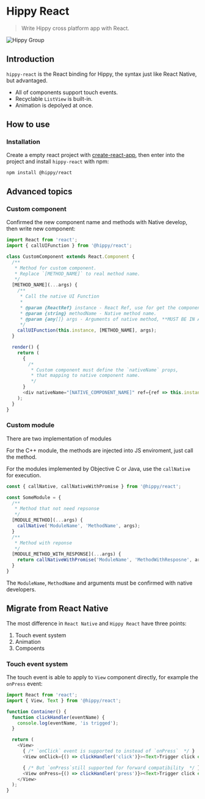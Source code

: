 # Hippy React

> Write Hippy cross platform app with React.

![Hippy Group](https://img.shields.io/badge/group-Hippy-blue.svg)

## Introduction

`hippy-react` is the React binding for Hippy, the syntax just like React Native, but advantaged.

* All of components support touch events.
* Recyclable `ListView` is built-in.
* Animation is depolyed at once.

## How to use

### Installation

Create a empty react project with [create-react-app](https://reactjs.org/docs/create-a-new-react-app.html),
then enter into the project and install `hippy-react` with npm:

    npm install @hippy/react

## Advanced topics

### Custom component

Confirmed the new component name and methods with Native develop, then write  new component:

```javascript
import React from 'react';
import { callUIFunction } from '@hippy/react';

class CustomComponent extends React.Component {
  /**
   * Method for custom component.
   * Replace `[METHOD_NAME]` to real method name.
   */
  [METHOD_NAME](...args) {
    /**
     * Call the native UI Function
     * 
     * @param {ReactRef} instance - React Ref, use for get the component Id
     * @param {string} methodName - Native method name.
     * @param {any[]} args - Arguments of native method, **MUST BE IN ARRAY**
     */
    callUIFunction(this.instance, [METHOD_NAME], args);
  }

  render() {
    return (
      {
        /*
         * Custom component must define the `nativeName` props,
         * that mapping to native component name.
         */
      }
      <div nativeName="[NATIVE_COMPONENT_NAME]" ref={ref => this.instance = ref} />
    );
  }
}

```

### Custom module

There are two implementation of modules

For the C++ module, the methods are injected into JS enviroment, just call the method.

For the modules implemented by Objective C or Java, use the `callNative` for execution.

```javascript
const { callNative, callNativeWithPromise } from '@hippy/react';

const SomeModule = {
  /**
   * Method that not need repsonse
   */
  [MODULE_METHOD](...args) {
    callNative('ModuleName', 'MethodName', args);
  }
  /**
   * Method with reponse
   */
  [MODULE_METHOD_WITH_RESPONSE](...args) {
    return callNativeWithPromise('ModuleName', 'MethodWithResposne', args);
  }
}
```

The `ModuleName`, `MethodName` and arguments must be confirmed with native developers.

## Migrate from React Native

The most difference in `React Native` and `Hippy React` have three points:

1. Touch event system
2. Animation
3. Compoents

### Touch event system

The touch event is able to apply to `View` component directly, for example the `onPress` event:

```javascript
import React from 'react';
import { View, Text } from '@hippy/react';

function Container() {
  function clickHandler(eventName) {
    console.log(eventName, 'is trigged');
  }

  return (
    <View>
      { /* `onClick` event is supported to instead of `onPress`  */ }
      <View onClick={() => clickHandler('click')}><Text>Trigger click event</Text></View>

      { /* But `onPress`still supported for forward compatibility  */ }
      <View onPress={() => clickHandler('press')}><Text>Trigger click event</Text></View>
    </View>
  );
}
```
